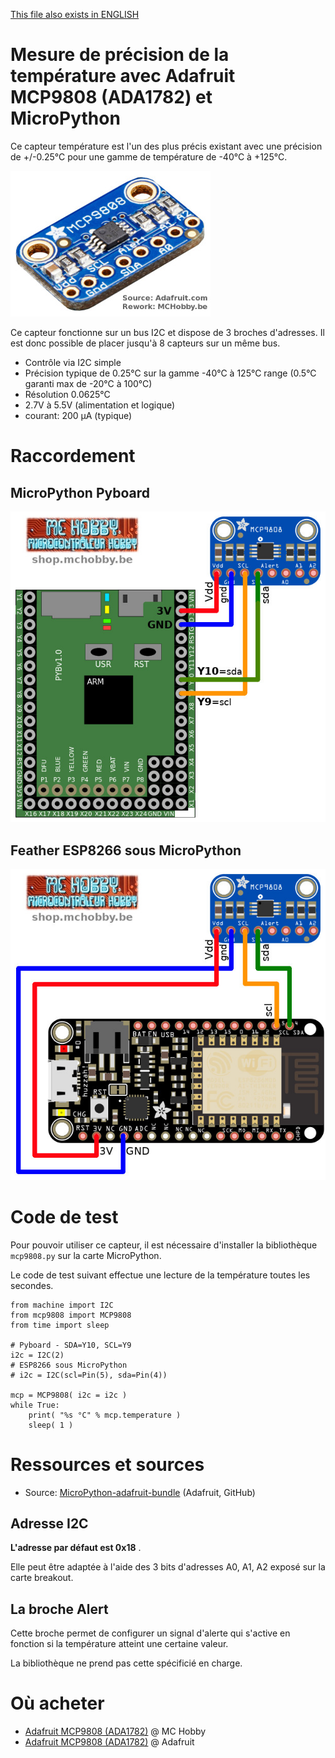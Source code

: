 [This file also exists in ENGLISH](readme_ENG.md)

# Mesure de précision de la température avec Adafruit MCP9808 (ADA1782) et MicroPython

Ce capteur température est l'un des plus précis existant avec une précision de +/-0.25°C pour une gamme de température de -40°C à +125°C.

![MCP9808 d'Adafruit Industrie (ADA1782)](docs/_static/mcp9808.jpg)

Ce capteur fonctionne sur un bus I2C et dispose de 3 broches d'adresses. Il est donc possible de placer jusqu'à 8 capteurs sur un même bus.

* Contrôle via I2C simple
* Précision typique de 0.25°C sur la gamme -40°C à 125°C range (0.5°C garanti max de  -20°C à 100°C)
* Résolution 0.0625°C
* 2.7V à 5.5V (alimentation et logique)
* courant: 200 μA (typique)

# Raccordement

## MicroPython Pyboard

![MCP9808 sur MicroPython Pyboard](docs/_static/mcp9808-to-pyboard.jpg)

## Feather ESP8266 sous MicroPython

![MCP9808 sur Feather ESP8266 sous MicroPython](docs/_static/mcp9808-to-feather-esp8266.jpg)

# Code de test

Pour pouvoir utiliser ce capteur, il est nécessaire d'installer la bibliothèque `mcp9808.py` sur la carte MicroPython.

Le code de test suivant effectue une lecture de la température toutes les secondes.

```
from machine import I2C
from mcp9808 import MCP9808
from time import sleep

# Pyboard - SDA=Y10, SCL=Y9
i2c = I2C(2)
# ESP8266 sous MicroPython
# i2c = I2C(scl=Pin(5), sda=Pin(4))

mcp = MCP9808( i2c = i2c )
while True:
    print( "%s °C" % mcp.temperature )
    sleep( 1 )
```

# Ressources et sources
* Source: [MicroPython-adafruit-bundle](https://github.com/adafruit/micropython-adafruit-bundle/tree/master/libraries/drivers) (Adafruit, GitHub)

## Adresse I2C
__L'adresse par défaut est 0x18__ .

Elle peut être adaptée à l'aide des 3 bits d'adresses A0, A1, A2 exposé sur la carte breakout.

## La broche Alert
Cette broche permet de configurer un signal d'alerte qui s'active en fonction si la température atteint une certaine valeur.

La bibliothèque ne prend pas cette spécificié en charge.

# Où acheter
* [Adafruit MCP9808 (ADA1782)](https://shop.mchobby.be/product.php?id_product=572) @ MC Hobby
* [Adafruit MCP9808 (ADA1782)](https://www.adafruit.com/product/1782) @ Adafruit
